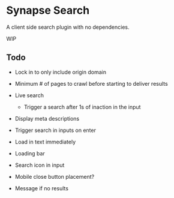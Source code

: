 # Synapse Search

A client side search plugin with no dependencies.

WIP

## Todo
- Lock in to only include origin domain
- Minimum # of pages to crawl before starting to deliver results
- Live search
	+ Trigger a search after 1s of inaction in the input
- Display meta descriptions
- Trigger search in inputs on enter
- Load in text immediately

- Loading bar
- Search icon in input
- Mobile close button placement?
- Message if no results
